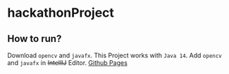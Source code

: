 # hackathonProject
## How to run?
Download `opencv` and `javafx`. This Project works with `Java 14`.
Add `opencv` and `javafx` in ~~IntellIJ~~ Editor.
[Github Pages](https://gluonhq.com/products/javafx/)
